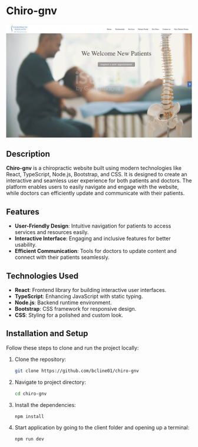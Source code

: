 # Chiro-gnv

![Doc-Site Preview](src/assets/mainpic.png)

## Description

**Chiro-gnv** is a chiropractic website built using modern technologies like React, TypeScript, Node.js, Bootstrap, and CSS. It is designed to create an interactive and seamless user experience for both patients and doctors. The platform enables users to easily navigate and engage with the website, while doctors can efficiently update and communicate with their patients.

## Features

- **User-Friendly Design**: Intuitive navigation for patients to access services and resources easily.
- **Interactive Interface**: Engaging and inclusive features for better usability.
- **Efficient Communication**: Tools for doctors to update content and connect with their patients seamlessly.

## Technologies Used

- **React**: Frontend library for building interactive user interfaces.
- **TypeScript**: Enhancing JavaScript with static typing.
- **Node.js**: Backend runtime environment.
- **Bootstrap**: CSS framework for responsive design.
- **CSS**: Styling for a polished and custom look.

## Installation and Setup

Follow these steps to clone and run the project locally:

1. Clone the repository:
   ```bash
   git clone https://github.com/bcline01/chiro-gnv
2. Navigate to project directory:
   ```bash
   cd chiro-gnv
3. Install the dependencies:
   ```bash
   npm install
4. Start application by going to the client folder and opening up a terminal:
   ```bash
   npm run dev

